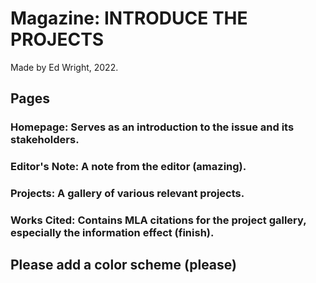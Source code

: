 # Magazine: INTRODUCE THE PROJECTS
Made by Ed Wright, 2022.

## Pages

  ### Homepage: Serves as an introduction to the issue and its stakeholders.
  ### Editor's Note: A note from the editor (amazing).
  ### Projects: A gallery of various relevant projects.
  ### Works Cited: Contains MLA citations for the project gallery, especially the information effect (finish).

## Please add a color scheme (please)
